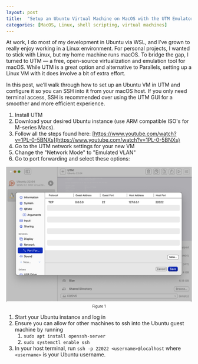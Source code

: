 ```yaml
---
layout: post
title:  "Setup an Ubuntu Virtual Machine on MacOS with the UTM Emulator"
categories: [MacOS, Linux, shell scripting, virtual machines]
---
```


At work, I do most of my development in Ubuntu via WSL, and I’ve grown to really enjoy working in a Linux environment. For personal projects, I wanted to stick with Linux, but my home machine runs macOS. To bridge the gap, I turned to UTM — a free, open-source virtualization and emulation tool for macOS. While UTM is a great option and alternative to Parallels, setting up a Linux VM with it does involve a bit of extra effort.

In this post, we’ll walk through how to set up an Ubuntu VM in UTM and configure it so you can SSH into it from your macOS host. If you only need terminal access, SSH is recommended over using the UTM GUI for a smoother and more efficient experience.

1. Install UTM
1. Download your desired Ubuntu instance (use ARM compatible ISO's for M-series Macs).
1. Follow all the steps found here: [https://www.youtube.com/watch?v=1PL-0-5BNXs](https://www.youtube.com/watch?v=1PL-0-5BNXs)
1. Go to the UTM network settings for your new VM
1. Change the "Network Mode" to "Emulated VLAN"
1. Go to port forwarding and select these options: 

<div style="display: flex;">
    <div style="flex: 100%; text-align: center;">
        <img src="/images/utm/port-forwarding.png" alt="Port forwarding">
        <span style="font-size: 10px">Figure 1</span>
    </div>
</div>

1. Start your Ubuntu instance and log in
1. Ensure you can allow for other machines to ssh into the Ubuntu guest machine by running 
    1. `sudo apt install openssh-server`
    1. `sudo systemctl enable ssh`
1. In your host terminal, run `ssh -p 22022 <username>@localhost` where `<username>` is your Ubuntu username.

